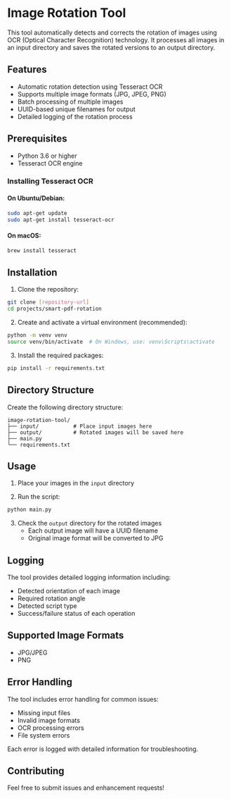 # Image Rotation Tool

This tool automatically detects and corrects the rotation of images using OCR (Optical Character Recognition) technology. It processes all images in an input directory and saves the rotated versions to an output directory.

## Features

- Automatic rotation detection using Tesseract OCR
- Supports multiple image formats (JPG, JPEG, PNG)
- Batch processing of multiple images
- UUID-based unique filenames for output
- Detailed logging of the rotation process

## Prerequisites

- Python 3.6 or higher
- Tesseract OCR engine

### Installing Tesseract OCR

#### On Ubuntu/Debian:

```bash
sudo apt-get update
sudo apt-get install tesseract-ocr
```

#### On macOS:

```bash
brew install tesseract
```

## Installation

1. Clone the repository:

```bash
git clone [repository-url]
cd projects/smart-pdf-rotation
```

2. Create and activate a virtual environment (recommended):

```bash
python -m venv venv
source venv/bin/activate  # On Windows, use: venv\Scripts\activate
```

3. Install the required packages:

```bash
pip install -r requirements.txt
```

## Directory Structure

Create the following directory structure:

```
image-rotation-tool/
├── input/           # Place input images here
├── output/          # Rotated images will be saved here
├── main.py
└── requirements.txt
```

## Usage

1. Place your images in the `input` directory

2. Run the script:

```bash
python main.py
```

3. Check the `output` directory for the rotated images
   - Each output image will have a UUID filename
   - Original image format will be converted to JPG

## Logging

The tool provides detailed logging information including:

- Detected orientation of each image
- Required rotation angle
- Detected script type
- Success/failure status of each operation

## Supported Image Formats

- JPG/JPEG
- PNG

## Error Handling

The tool includes error handling for common issues:

- Missing input files
- Invalid image formats
- OCR processing errors
- File system errors

Each error is logged with detailed information for troubleshooting.

## Contributing

Feel free to submit issues and enhancement requests!
